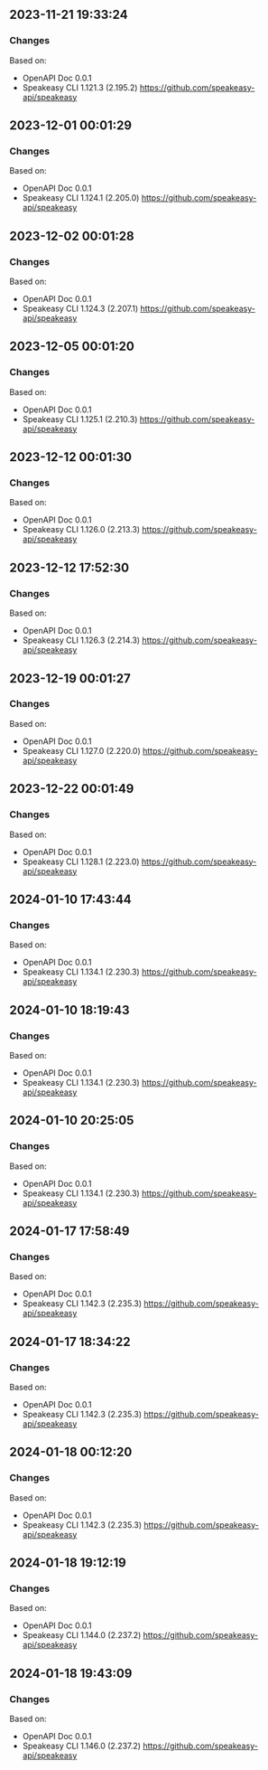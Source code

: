 

## 2023-11-21 19:33:24
### Changes
Based on:
- OpenAPI Doc 0.0.1 
- Speakeasy CLI 1.121.3 (2.195.2) https://github.com/speakeasy-api/speakeasy

## 2023-12-01 00:01:29
### Changes
Based on:
- OpenAPI Doc 0.0.1 
- Speakeasy CLI 1.124.1 (2.205.0) https://github.com/speakeasy-api/speakeasy

## 2023-12-02 00:01:28
### Changes
Based on:
- OpenAPI Doc 0.0.1 
- Speakeasy CLI 1.124.3 (2.207.1) https://github.com/speakeasy-api/speakeasy

## 2023-12-05 00:01:20
### Changes
Based on:
- OpenAPI Doc 0.0.1 
- Speakeasy CLI 1.125.1 (2.210.3) https://github.com/speakeasy-api/speakeasy

## 2023-12-12 00:01:30
### Changes
Based on:
- OpenAPI Doc 0.0.1 
- Speakeasy CLI 1.126.0 (2.213.3) https://github.com/speakeasy-api/speakeasy

## 2023-12-12 17:52:30
### Changes
Based on:
- OpenAPI Doc 0.0.1 
- Speakeasy CLI 1.126.3 (2.214.3) https://github.com/speakeasy-api/speakeasy

## 2023-12-19 00:01:27
### Changes
Based on:
- OpenAPI Doc 0.0.1 
- Speakeasy CLI 1.127.0 (2.220.0) https://github.com/speakeasy-api/speakeasy

## 2023-12-22 00:01:49
### Changes
Based on:
- OpenAPI Doc 0.0.1 
- Speakeasy CLI 1.128.1 (2.223.0) https://github.com/speakeasy-api/speakeasy

## 2024-01-10 17:43:44
### Changes
Based on:
- OpenAPI Doc 0.0.1 
- Speakeasy CLI 1.134.1 (2.230.3) https://github.com/speakeasy-api/speakeasy

## 2024-01-10 18:19:43
### Changes
Based on:
- OpenAPI Doc 0.0.1 
- Speakeasy CLI 1.134.1 (2.230.3) https://github.com/speakeasy-api/speakeasy

## 2024-01-10 20:25:05
### Changes
Based on:
- OpenAPI Doc 0.0.1 
- Speakeasy CLI 1.134.1 (2.230.3) https://github.com/speakeasy-api/speakeasy

## 2024-01-17 17:58:49
### Changes
Based on:
- OpenAPI Doc 0.0.1 
- Speakeasy CLI 1.142.3 (2.235.3) https://github.com/speakeasy-api/speakeasy

## 2024-01-17 18:34:22
### Changes
Based on:
- OpenAPI Doc 0.0.1 
- Speakeasy CLI 1.142.3 (2.235.3) https://github.com/speakeasy-api/speakeasy

## 2024-01-18 00:12:20
### Changes
Based on:
- OpenAPI Doc 0.0.1 
- Speakeasy CLI 1.142.3 (2.235.3) https://github.com/speakeasy-api/speakeasy

## 2024-01-18 19:12:19
### Changes
Based on:
- OpenAPI Doc 0.0.1 
- Speakeasy CLI 1.144.0 (2.237.2) https://github.com/speakeasy-api/speakeasy

## 2024-01-18 19:43:09
### Changes
Based on:
- OpenAPI Doc 0.0.1 
- Speakeasy CLI 1.146.0 (2.237.2) https://github.com/speakeasy-api/speakeasy
